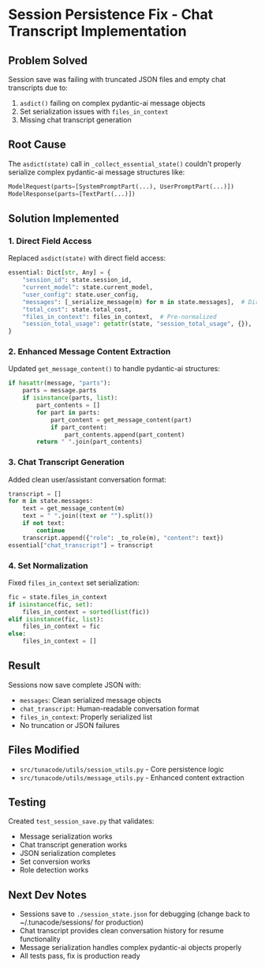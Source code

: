 # Session Persistence Fix - Chat Transcript Implementation

## Problem Solved
Session save was failing with truncated JSON files and empty chat transcripts due to:
1. `asdict()` failing on complex pydantic-ai message objects
2. Set serialization issues with `files_in_context`
3. Missing chat transcript generation

## Root Cause
The `asdict(state)` call in `_collect_essential_state()` couldn't properly serialize complex pydantic-ai message structures like:
```python
ModelRequest(parts=[SystemPromptPart(...), UserPromptPart(...)])
ModelResponse(parts=[TextPart(...)])
```

## Solution Implemented
### 1. Direct Field Access
Replaced `asdict(state)` with direct field access:
```python
essential: Dict[str, Any] = {
    "session_id": state.session_id,
    "current_model": state.current_model,
    "user_config": state.user_config,
    "messages": [_serialize_message(m) for m in state.messages],  # Direct serialization
    "total_cost": state.total_cost,
    "files_in_context": files_in_context,  # Pre-normalized
    "session_total_usage": getattr(state, "session_total_usage", {}),
}
```

### 2. Enhanced Message Content Extraction
Updated `get_message_content()` to handle pydantic-ai structures:
```python
if hasattr(message, "parts"):
    parts = message.parts
    if isinstance(parts, list):
        part_contents = []
        for part in parts:
            part_content = get_message_content(part)
            if part_content:
                part_contents.append(part_content)
        return " ".join(part_contents)
```

### 3. Chat Transcript Generation
Added clean user/assistant conversation format:
```python
transcript = []
for m in state.messages:
    text = get_message_content(m)
    text = " ".join((text or "").split())
    if not text:
        continue
    transcript.append({"role": _to_role(m), "content": text})
essential["chat_transcript"] = transcript
```

### 4. Set Normalization
Fixed `files_in_context` set serialization:
```python
fic = state.files_in_context
if isinstance(fic, set):
    files_in_context = sorted(list(fic))
elif isinstance(fic, list):
    files_in_context = fic
else:
    files_in_context = []
```

## Result
Sessions now save complete JSON with:
- `messages`: Clean serialized message objects
- `chat_transcript`: Human-readable conversation format
- `files_in_context`: Properly serialized list
- No truncation or JSON failures

## Files Modified
- `src/tunacode/utils/session_utils.py` - Core persistence logic
- `src/tunacode/utils/message_utils.py` - Enhanced content extraction

## Testing
Created `test_session_save.py` that validates:
- Message serialization works
- Chat transcript generation works
- JSON serialization completes
- Set conversion works
- Role detection works

## Next Dev Notes
- Sessions save to `./session_state.json` for debugging (change back to ~/.tunacode/sessions/ for production)
- Chat transcript provides clean conversation history for resume functionality
- Message serialization handles complex pydantic-ai objects properly
- All tests pass, fix is production ready
